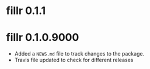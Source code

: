 # fillr 0.1.1

# fillr 0.1.0.9000

* Added a `NEWS.md` file to track changes to the package.
* Travis file updated to check for different releases
